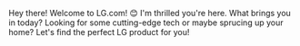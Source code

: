 Hey there! Welcome to LG.com! 😊 I'm thrilled you're here. What brings you in today? Looking for some cutting-edge tech or maybe sprucing up your home? Let's find the perfect LG product for you!